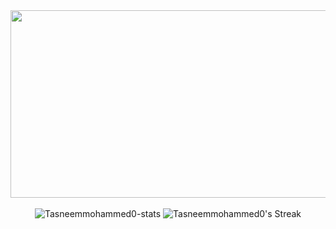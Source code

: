 <div align="center">
<img src="https://user-images.githubusercontent.com/74038190/212750155-3ceddfbd-19d3-40a3-87af-8d329c8323c4.gif" width=600px height=300px/>
</div>
<br>
<div align="center">
  <img src="https://github-readme-stats.vercel.app/api?username=Tasneemmohammed0&theme=radical&show_icons=true&hide_border=false&count_private=true"  alt="Tasneemmohammed0-stats" />
  <img src="https://github-readme-streak-stats.herokuapp.com/?user=Tasneemmohammed0&theme=radical&hide_border=false"  alt="Tasneemmohammed0's Streak" />

</div>

